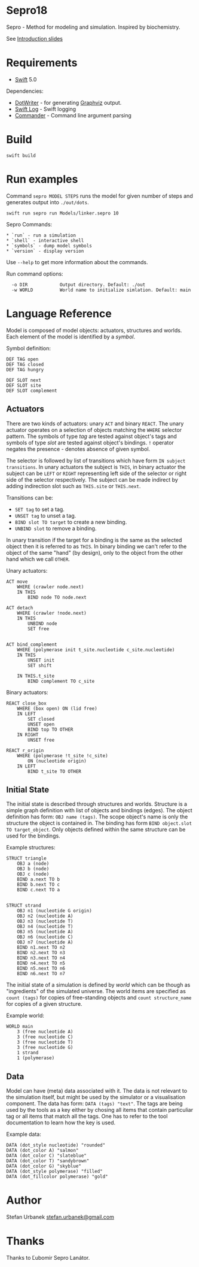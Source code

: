 # Sepro18

Sepro - Method for modeling and simulation. Inspired by biochemistry.

See [Introduction slides](https://www.slideshare.net/Stiivi/sepro-introduction)


# Requirements

- [Swift](https://swift.org/download/) 5.0

Dependencies:

- [DotWriter](https://github.com/stiivi/DotWriter) - for generating
    [Graphviz](https://www.graphviz.org) output.
- [Swift Log](https://github.com/apple/swift-log) - Swift logging
- [Commander](https://github.com/kylef/Commander.git) - Command line argument
    parsing


# Build

```
swift build
```

# Run examples

Command `sepro MODEL STEPS` runs the model for given number of steps and
generates output into `./out/dots`.

```
swift run sepro run Models/linker.sepro 10
```

Sepro Commands:

    * `run` - run a simulation
    * `shell` - interactive shell
    * `symbols` - dump model symbols
    * `version` - display version


Use `--help` to get more information about the commands.

Run command options:

```
  -o DIR            Output directory. Default: ./out
  -w WORLD          World name to initialize simlation. Default: main
```

# Language Reference

Model is composed of model objects: actuators, structures and worlds. Each
element of the model is identified by a _symbol_. 

Symbol definition:

```
DEF TAG open
DEF TAG closed
DEF TAG hungry

DEF SLOT next
DEF SLOT site
DEF SLOT complement 
```

## Actuators

There are two kinds of actuators: unary `ACT`  and binary `REACT`. The unary
actuator operates on a selection of objects matching the `WHERE` selector
pattern. The symbols of type _tag_ are tested against object's tags and symbols
of type _slot_ are tested against object's bindings. `!` operator negates the
presence - denotes absence of given symbol.

The selector is followed by list of transitions which have form `IN subject
transitions`. In unary actuators the subject is `THIS`, in binary actuator the subject
can be `LEFT` or `RIGHT` representing left side of the selector or right side
of the selector respectively. The subject can be made indirect by adding
indirection slot such as `THIS.site` or `THIS.next`.

Transitions can be:

- `SET tag` to set a tag.
- `UNSET tag` to unset a tag. 
- `BIND slot TO target` to create a new binding.
- `UNBIND slot` to remove a binding.

In unary transition if the target for a binding is the same as the selected
object then it is referred to as `THIS`. In binary binding we can't refer to
the object of the same "hand" (by design), only to the object from the other
hand which we call `OTHER`.

Unary actuators:

```
ACT move
    WHERE (crawler node.next)
    IN THIS
        BIND node TO node.next

ACT detach
    WHERE (crawler !node.next)
    IN THIS
        UNBIND node
        SET free


ACT bind_complement
    WHERE (polymerase init t_site.nucleotide c_site.nucleotide)
    IN THIS
        UNSET init
        SET shift

    IN THIS.t_site
        BIND complement TO c_site
```

Binary actuators:

```
REACT close_box
    WHERE (box open) ON (lid free)
    IN LEFT
        SET closed
        UNSET open
        BIND top TO OTHER
    IN RIGHT
        UNSET free

REACT r_origin
    WHERE (polymerase !t_site !c_site)
        ON (nucleotide origin)
    IN LEFT
        BIND t_site TO OTHER
```

## Initial State

The initial state is described through structures and worlds. Structure is a
simple graph definition with list of objects and bindings (edges). The object
definition has form: `OBJ name (tags)`. The scope object's name is only
the structure the object is contained in. The binding has form `BIND object.slot
TO target_object`. Only objects defined within the same structure can be used
for the bindings.

Example structures:

```
STRUCT triangle
    OBJ a (node)
    OBJ b (node)
    OBJ c (node)
    BIND a.next TO b
    BIND b.next TO c
    BIND c.next TO a


STRUCT strand
    OBJ n1 (nucleotide G origin)
    OBJ n2 (nucleotide A)
    OBJ n3 (nucleotide T)
    OBJ n4 (nucleotide T)
    OBJ n5 (nucleotide A)
    OBJ n6 (nucleotide C)
    OBJ n7 (nucleotide A)
    BIND n1.next TO n2
    BIND n2.next TO n3
    BIND n3.next TO n4
    BIND n4.next TO n5
    BIND n5.next TO n6
    BIND n6.next TO n7
```

The initial state of a simulation is defined by _world_ which can be though as
"ingredients" of the simulated universe. The world items are specified as
`count (tags)` for copies of free-standing objects and `count structure_name`
for copies of a given structure.

Example world:


```
WORLD main
    3 (free nucleotide A)
    3 (free nucleotide C)
    3 (free nucleotide T)
    3 (free nucleotide G)
    1 strand
    1 (polymerase)
```


## Data

Model can have (meta) data associated with it. The data is not relevant to the
simulation itself, but might be used by the simulator or a visualisation
component. The data has form: `DATA (tags) "text"`. The tags are being used by
the tools as a key either by chosing all items that contain particuliar tag or
all items that match all the tags. One has to refer to the tool documentation
to learn how the key is used.

Example data:

```
DATA (dot_style nucleotide) "rounded"
DATA (dot_color A) "salmon"
DATA (dot_color C) "slateblue"
DATA (dot_color T) "sandybrown"
DATA (dot_color G) "skyblue"
DATA (dot_style polymerase) "filled"
DATA (dot_fillcolor polymerase) "gold"
```

# Author

Stefan Urbanek [stefan.urbanek@gmail.com](mailto:stefan.urbanek@gmail.com)

# Thanks

Thanks to Ľubomir Sepro Lanátor.


